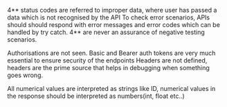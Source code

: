 
4** status codes are referred to improper data, where user has passed a data which is not recognised by the API
To check error scenarios, APIs should should respond with error messages and error codes which can be handled by try catch. 4** are never an assurance of negative testing scenarios.

Authorisations are not seen. Basic and Bearer auth tokens are very much essential to ensure security of the endpoints
Headers are not defined, headers are the prime source that helps in debugging when something goes wrong.

All numerical values are interpreted as strings like ID, numerical values in the response should be interpreted as numbers(int, float etc..)
